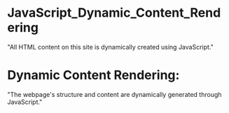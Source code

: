 # JavaScript_Dynamic_Content_Rendering
"All HTML content on this site is dynamically created using JavaScript." 

# Dynamic Content Rendering:
"The webpage's structure and content are dynamically generated through JavaScript."
